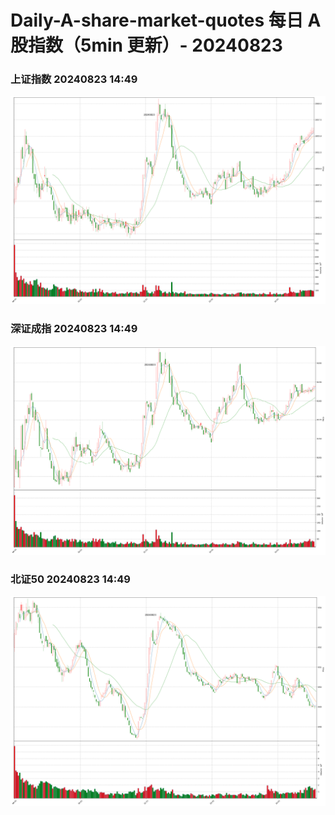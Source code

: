 
# Daily-A-share-market-quotes 每日 A 股指数（5min 更新）- 20240823

### 上证指数 20240823 14:49
![](./fig/2024/8/20240823-sh000001.png)

### 深证成指 20240823 14:49
![](./fig/2024/8/20240823-sz399001.png)

### 北证50 20240823 14:49
![](./fig/2024/8/20240823-bj899050.png)
